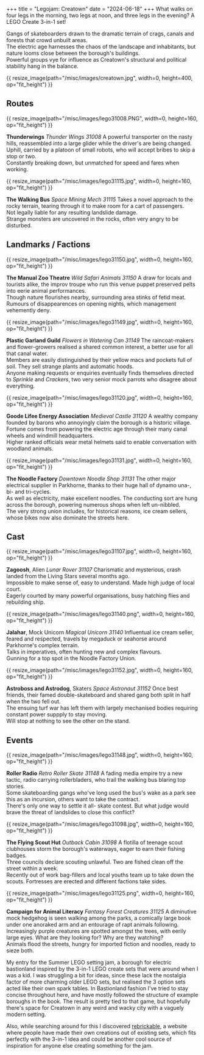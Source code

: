 +++
title = "Legojam: Creatown"
date = "2024-06-18"
+++
What walks on four legs in the morning, two legs at noon, and three legs in the evening? A LEGO Create 3-in-1 set!
<!-- more -->
Gangs of skateboarders drawn to the dramatic terrain of crags, canals and forests that crowd unbuilt areas.\
The electric age harnesses the chaos of the landscape and inhabitants, but nature looms close between the borough's buildings.\
Powerful groups vye for influence as Creatown's structural and political stability hang in the balance.

{{ resize_image(path="/misc/images/creatown.jpg", width=0, height=400, op="fit_height") }}
## Routes
{{ resize_image(path="/misc/images/lego31008.PNG", width=0, height=160, op="fit_height") }}

**Thunderwings** *Thunder Wings 31008*
A powerful transporter on the nasty hills, reassembled into a large glider while the driver's are being changed.\
Uphill, carried by a platoon of small robots, who will accept bribes to skip a stop or two.\
Constantly breaking down, but unmatched for speed and fares when working.

{{ resize_image(path="/misc/images/lego31115.jpg", width=0, height=160, op="fit_height") }}

**The Walking Bus** *Space Mining Mech 31115*
Takes a novel approach to the rocky terrain, tearing through it to make room for a cart of passengers.\
Not legally liable for any resulting landslide damage.\
Strange monsters are uncovered in the rocks, often very angry to be disturbed.

## Landmarks / Factions
{{ resize_image(path="/misc/images/lego31150.jpg", width=0, height=160, op="fit_height") }}

**The Manual Zoo Theatre** *Wild Safari Animals 31150*
A draw for locals and tourists alike, the improv troupe who run this venue puppet preserved pelts into eerie animal performances.\
Though nature flourishes nearby, surrounding area stinks of fetid meat.\
Rumours of disappearences on opening nights, which management vehemently deny.

{{ resize_image(path="/misc/images/lego31149.jpg", width=0, height=160, op="fit_height") }}

**Plastic Garland Guild** *Flowers in Watering Can 31149*
The raincoat-makers and flower-growers realised a shared common interest, a better use for all that canal water.\
Members are easily distinguished by their yellow macs and pockets full of soil. They sell strange plants and automatic hoods.\
Anyone making requests or enquiries eventually finds themselves directed to *Sprinkle* and *Crackers*, two very senior mock parrots who disagree about everything.

{{ resize_image(path="/misc/images/lego31120.jpg", width=0, height=160, op="fit_height") }}

**Goode Lifee Energy Association** *Medieval Castle 31120*
A wealthy company founded by barons who annoyingly claim the borough is a historic village.\
Fortune comes from powering the electric age through their many canal wheels and windmill headquarters.\
Higher ranked officials wear metal helmets said to enable conversation with woodland animals.

{{ resize_image(path="/misc/images/lego31131.jpg", width=0, height=160, op="fit_height") }}

**The Noodle Factory** *Downtown Noodle Shop 31131*
The other major electrical supplier in Parkhorne, thanks to their huge hall of dynamo una-, bi- and tri-cycles.\
As well as electricity, make excellent noodles. The conducting sort are hung across the borough, powering numerous shops when left un-nibbled.\
The very strong union includes, for historical reasons, ice cream sellers, whose bikes now also dominate the streets here.

## Cast
{{ resize_image(path="/misc/images/lego31107.jpg", width=0, height=160, op="fit_height") }}

**Zagoosh**, Alien *Lunar Rover 31107*
Charismatic and mysterious, crash landed from the Living Stars several months ago.\
Impossible to make sense of, easy to understand. Made high judge of local court.\
Eagerly courted by many powerful organisations, busy hatching flies and rebuilding ship.

{{ resize_image(path="/misc/images/lego31140.png", width=0, height=160, op="fit_height") }}

**Jalahar**, Mock Unicorn *Magical Unicorn 31140*
Influentual ice cream seller, feared and respected, travels by megaduck or seahorse around Parkhorne's complex terrain.\
Talks in imperatives, often hunting new and complex flavours.\
Gunning for a top spot in the Noodle Factory Union.

{{ resize_image(path="/misc/images/lego31152.jpg", width=0, height=160, op="fit_height") }}

**Astroboss and Astrodog**, Skaters *Space Astronaut 31152*
Once best friends, their famed double-skateboard and shared gang both split in half when the two fell out.\
The ensuing turf war has left them with largely mechanised bodies requiring constant power suppply to stay moving.\
Will stop at nothing to see the other on the stand.

## Events
{{ resize_image(path="/misc/images/lego31148.jpg", width=0, height=160, op="fit_height") }}

**Roller Radio** *Retro Roller Skate 31148*
A fading media empire try a new tactic, radio carrying rollerbladers, who trail the walking bus blaring top stories.\
Some skateboarding gangs who've long used the bus's wake as a park see this as an incursion, others want to take the contract.\
There's only one way to settle it all- skate contest. But what judge would brave the threat of landslides to close this conflict?

{{ resize_image(path="/misc/images/lego31098.jpg", width=0, height=160, op="fit_height") }}

**The Flying Scout Hut** *Outback Cabin 31098*
A flotilla of teenage scout clubhouses storm the borough's waterways, eager to earn their fishing badges.\
Three councils declare scouting unlawful. Two are fished clean off the street within a week.\
Recently out of work bag-fillers and local youths team up to take down the scouts. Fortresses are erected and different factions take sides.

{{ resize_image(path="/misc/images/lego31125.png", width=0, height=160, op="fit_height") }}

**Campaign for Animal Literacy** *Fantasy Forest Creatures 31125*
A diminutive mock hedgehog is seen walking among the parks, a comically large book under one anoraked arm and an entourage of rapt animals following.\
Increasingly purple creatures are spotted amongst the trees, with eerily large eyes. What are they looking for? Why are they watching?\
Animals flood the streets, hungry for imported fiction and noodles, ready to sieze both. 

My entry for the Summer LEGO setting jam, a borough for electric bastionland inspired by the 3-in-1 LEGO create sets that were around when I was a kid. I was struggling a bit for ideas, since these lack the nostalgia factor of more charming older LEGO sets, but realised the 3 option sets acted like their own spark tables. In Bastionland fashion I've tried to stay concise throughout here, and have mostly followed the structure of example boroughs in the book. The result is pretty tied to that game, but hopefully there's space for Creatown in any weird and wacky city with a vaguely modern setting.

Also, while searching around for this I discovered [rebrickable](https://rebrickable.com/mocs/?theme=672), a website where people have made their own creations out of existing sets, which fits perfectly with the 3-in-1 idea and could be another cool source of inspiration for anyone else creating something for the jam.
